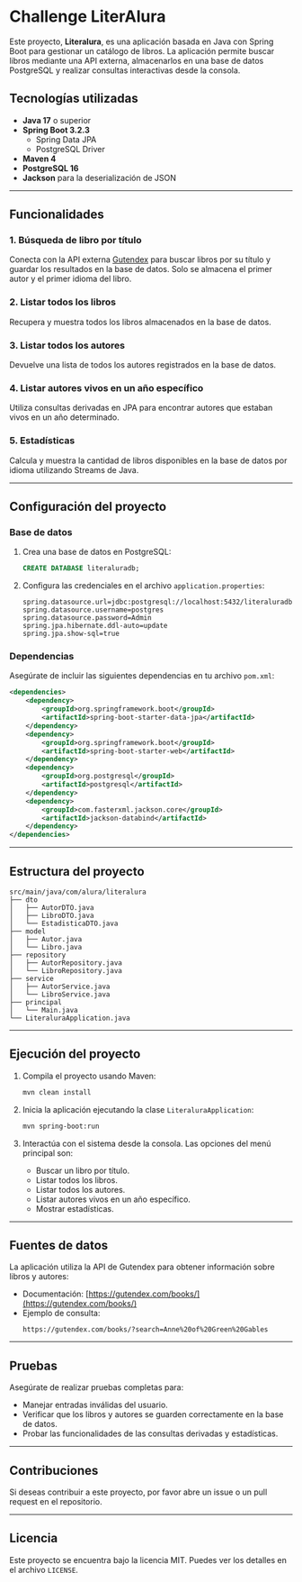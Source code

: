 # Challenge LiterAlura

Este proyecto, **Literalura**, es una aplicación basada en Java con Spring Boot para gestionar un catálogo de libros. La aplicación permite buscar libros mediante una API externa, almacenarlos en una base de datos PostgreSQL y realizar consultas interactivas desde la consola.

## Tecnologías utilizadas

- **Java 17** o superior
- **Spring Boot 3.2.3**
  - Spring Data JPA
  - PostgreSQL Driver
- **Maven 4**
- **PostgreSQL 16**
- **Jackson** para la deserialización de JSON

---

## Funcionalidades

### 1. Búsqueda de libro por título
Conecta con la API externa [Gutendex](https://gutendex.com/books/) para buscar libros por su título y guardar los resultados en la base de datos. Solo se almacena el primer autor y el primer idioma del libro.

### 2. Listar todos los libros
Recupera y muestra todos los libros almacenados en la base de datos.

### 3. Listar todos los autores
Devuelve una lista de todos los autores registrados en la base de datos.

### 4. Listar autores vivos en un año específico
Utiliza consultas derivadas en JPA para encontrar autores que estaban vivos en un año determinado.

### 5. Estadísticas
Calcula y muestra la cantidad de libros disponibles en la base de datos por idioma utilizando Streams de Java.

---

## Configuración del proyecto

### Base de datos

1. Crea una base de datos en PostgreSQL:
   ```sql
   CREATE DATABASE literaluradb;
   ```
2. Configura las credenciales en el archivo `application.properties`:

   ```properties
   spring.datasource.url=jdbc:postgresql://localhost:5432/literaluradb
   spring.datasource.username=postgres
   spring.datasource.password=Admin
   spring.jpa.hibernate.ddl-auto=update
   spring.jpa.show-sql=true
   ```

### Dependencias
Asegúrate de incluir las siguientes dependencias en tu archivo `pom.xml`:

```xml
<dependencies>
    <dependency>
        <groupId>org.springframework.boot</groupId>
        <artifactId>spring-boot-starter-data-jpa</artifactId>
    </dependency>
    <dependency>
        <groupId>org.springframework.boot</groupId>
        <artifactId>spring-boot-starter-web</artifactId>
    </dependency>
    <dependency>
        <groupId>org.postgresql</groupId>
        <artifactId>postgresql</artifactId>
    </dependency>
    <dependency>
        <groupId>com.fasterxml.jackson.core</groupId>
        <artifactId>jackson-databind</artifactId>
    </dependency>
</dependencies>
```

---

## Estructura del proyecto

```plaintext
src/main/java/com/alura/literalura
├── dto
│   ├── AutorDTO.java
│   ├── LibroDTO.java
│   └── EstadisticaDTO.java
├── model
│   ├── Autor.java
│   └── Libro.java
├── repository
│   ├── AutorRepository.java
│   └── LibroRepository.java
├── service
│   ├── AutorService.java
│   └── LibroService.java
├── principal
│   └── Main.java
└── LiteraluraApplication.java
```

---

## Ejecución del proyecto

1. Compila el proyecto usando Maven:
   ```bash
   mvn clean install
   ```

2. Inicia la aplicación ejecutando la clase `LiteraluraApplication`:
   ```bash
   mvn spring-boot:run
   ```

3. Interactúa con el sistema desde la consola. Las opciones del menú principal son:
   - Buscar un libro por título.
   - Listar todos los libros.
   - Listar todos los autores.
   - Listar autores vivos en un año específico.
   - Mostrar estadísticas.

---

## Fuentes de datos
La aplicación utiliza la API de Gutendex para obtener información sobre libros y autores:
- Documentación: [https://gutendex.com/books/](https://gutendex.com/books/)
- Ejemplo de consulta:
  ```plaintext
  https://gutendex.com/books/?search=Anne%20of%20Green%20Gables
  ```

---

## Pruebas

Asegúrate de realizar pruebas completas para:
- Manejar entradas inválidas del usuario.
- Verificar que los libros y autores se guarden correctamente en la base de datos.
- Probar las funcionalidades de las consultas derivadas y estadísticas.

---

## Contribuciones
Si deseas contribuir a este proyecto, por favor abre un issue o un pull request en el repositorio.

---

## Licencia
Este proyecto se encuentra bajo la licencia MIT. Puedes ver los detalles en el archivo `LICENSE`.


 
